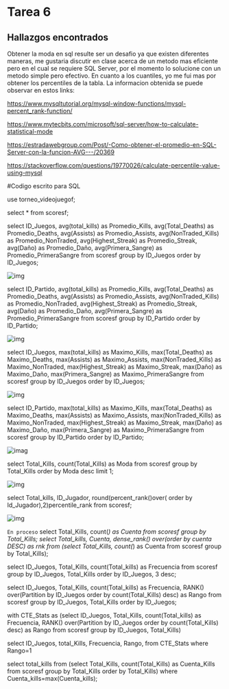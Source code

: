 # Tarea 6

## Hallazgos encontrados

Obtener la moda en sql resulte ser un desafio ya que existen diferentes maneras, me gustaria discutir en clase acerca de un metodo mas 
eficiente pero en el cual se requiere SQL Server, por el momento lo solucione con un metodo simple pero efectivo. En cuanto a los
cuantiles, yo me fui mas por obtener los percentiles de la tabla. La informacion obtenida se puede observar en estos links:

https://www.mysqltutorial.org/mysql-window-functions/mysql-percent_rank-function/

https://www.mytecbits.com/microsoft/sql-server/how-to-calculate-statistical-mode

https://estradawebgroup.com/Post/-Como-obtener-el-promedio-en-SQL-Server-con-la-funcion-AVG---/20369

https://stackoverflow.com/questions/19770026/calculate-percentile-value-using-mysql



#Codigo escrito para SQL

use torneo_videojuegof;

select * from scoresf;

select ID_Juegos,
avg(total_kills) as Promedio_Kills, 
avg(Total_Deaths) as Promedio_Deaths,
avg(Assists) as Promedio_Assists,
avg(NonTraded_Kills) as Promedio_NonTraded,
avg(Highest_Streak) as Promedio_Streak,
avg(Daño) as Promedio_Daño,
avg(Primera_Sangre) as Promedio_PrimeraSangre 
from scoresf group by ID_Juegos order by ID_Juegos;

![img](../../../../Test/Test/promedio.png)

select ID_Partido,
avg(total_kills) as Promedio_Kills, 
avg(Total_Deaths) as Promedio_Deaths,
avg(Assists) as Promedio_Assists,
avg(NonTraded_Kills) as Promedio_NonTraded,
avg(Highest_Streak) as Promedio_Streak,
avg(Daño) as Promedio_Daño,
avg(Primera_Sangre) as Promedio_PrimeraSangre 
from scoresf group by ID_Partido order by ID_Partido;

![img](../../../../Test/Test/prom%20part.png)

select ID_Juegos,
max(total_kills) as Maximo_Kills, 
max(Total_Deaths) as Maximo_Deaths,
max(Assists) as Maximo_Assists,
max(NonTraded_Kills) as Maximo_NonTraded,
max(Highest_Streak) as Maximo_Streak,
max(Daño) as Maximo_Daño,
max(Primera_Sangre) as Maximo_PrimeraSangre 
from scoresf group by ID_Juegos order by ID_Juegos;

![img](../../../../Test/Test/max%20juegos.png)

select ID_Partido,
max(total_kills) as Maximo_Kills, 
max(Total_Deaths) as Maximo_Deaths,
max(Assists) as Maximo_Assists,
max(NonTraded_Kills) as Maximo_NonTraded,
max(Highest_Streak) as Maximo_Streak,
max(Daño) as Maximo_Daño,
max(Primera_Sangre) as Maximo_PrimeraSangre 
from scoresf group by ID_Partido order by ID_Partido;

![imag](../../../../Test/Test/max%20part.png)

select Total_Kills, count(Total_Kills) as Moda from scoresf group by Total_Kills order by Moda desc limit 1;

![img](../../../../Test/Test/moda.png)

select Total_kills, ID_Jugador, round(percent_rank()over( order by Id_Jugador),2)percentile_rank from scoresf;

![img](../../../../Test/Test/percentil..png)

```En proceso```
select Total_Kills, count(*) as Cuenta from scoresf group by Total_Kills;
select Total_kills, Cuenta, dense_rank() over(order by cuenta DESC) as rnk from (select Total_Kills, count(*) as Cuenta from scoresf group by Total_Kills);

select ID_Juegos, Total_Kills, count(Total_kills) as Frecuencia from scoresf group by ID_Juegos, Total_Kills order by ID_Juegos, 3 desc;

select
	ID_Juegos,
    Total_Kills,
    count(Total_kills) as Frecuencia,
    RANK() over(Partition by ID_Juegos order by count(Total_Kills) desc) as Rango
    from scoresf
    group by ID_Juegos, Total_Kills order by ID_Juegos; 
    
    

with CTE_Stats as (select
	ID_Juegos,
    Total_Kills,
    count(Total_kills) as Frecuencia,
    RANK() over(Partition by ID_Juegos order by count(Total_Kills) desc) as Rango
    from scoresf
    group by ID_Juegos, Total_Kills)
    
select ID_Juegos, total_Kills, Frecuencia, Rango, from CTE_Stats where Rango=1    


select total_kills from (select Total_Kills, count(Total_Kills) as Cuenta_Kills from scoresf group by Total_Kills order by Total_Kills) where Cuenta_kills=max(Cuenta_kills);
